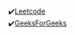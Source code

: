 ✔️[Leetcode](https://leetcode.com/U_r_wash_i/) <br>
✔️[GeeksForGeeks](https://auth.geeksforgeeks.org/user/uturwashitiwari/profile) <br>

